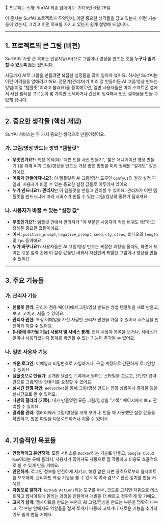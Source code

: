 💎 프로젝트 소개: SurfAI
최종 업데이트: 2025년 6월 29일

이 문서는 SurfAI 프로젝트가 무엇인지, 어떤 중요한 생각들을 담고 있는지, 어떤 기능들이 있는지, 그리고 어떤 목표를 가지고 있는지 쉽게 설명해 드립니다.

---

## 1. 프로젝트의 큰 그림 (비전)

SurfAI의 가장 큰 목표는 인공지능(AI)으로 그림이나 영상을 만드는 것을 **누구나 쉽게 할 수 있도록 돕는 것**입니다.

지금까지 AI로 그림을 만들려면 복잡한 설정들을 많이 알아야 했어요. 하지만 SurfAI는 이런 어려움을 없애려고 해요. 전문가(관리자)가 미리 잘 만들어둔 AI 그림/영상 만드는 방법(이걸 "템플릿"이라고 불러요)을 등록해두면, 일반 사용자들은 마치 스마트폰 앱에서 사진 필터를 고르듯이 몇 가지만 선택하거나 간단히 입력해서 멋진 결과물을 만들 수 있게 됩니다.

---

## 2. 중요한 생각들 (핵심 개념)

SurfAI 서비스는 두 가지 중요한 생각으로 만들어졌어요.

### 가. 그림/영상 만드는 방법 "템플릿"

-   **무엇인가요?:** 특정 목적(예: '예쁜 인물 사진 만들기', '짧은 애니메이션 영상 만들기')을 위해 AI가 그림/영상을 만드는 가장 좋은 방법을 미리 정해둔 "설계도" 같은 거예요.
-   **어떻게 만들어지나요?:** 이 템플릿은 AI 그림/영상 도구인 `ComfyUI`의 원래 설정 파일과, 사용자가 바꿀 수 있는 중요한 설정 값들로 이루어져 있어요.
-   **누가 만드나요?:** **관리자**만 이 템플릿을 만들고 관리할 수 있어요. 관리자가 어떤 템플릿을 만드느냐에 따라 서비스가 만들 수 있는 그림/영상의 종류가 달라져요.

### 나. 사용자가 바꿀 수 있는 "설정 값"

-   **무엇인가요?:** 템플릿 안에서 관리자가 "이 부분은 사용자가 직접 바꿔도 돼!"라고 정해둔 중요한 값들이에요.
-   **예시:** `positive_prompt`, `negative_prompt`, `seed`, `cfg`, `steps`, 비디오의 `length` 및 `fps` 등이에요.
-   **누가 바꾸나요?:** 사용자들은 AI 그림/영상 만드는 복잡한 과정을 몰라도, 화면에 보이는 쉬운 입력 칸에 이 설정 값들만 바꿔서 자신만의 특별한 그림이나 영상을 만들 수 있어요.

---

## 3. 주요 기능들

### 가. 관리자 기능

-   **템플릿 관리:** 관리자 전용 페이지에서 그림/영상 만드는 방법 템플릿을 새로 만들고, 보고, 고치고, 지울 수 있어요.
-   **관리자 권한:** 특정 이메일을 가진 사람만 관리자 권한을 가질 수 있어서 시스템을 안전하게 지킬 수 있어요.
-   **(나중에 추가될 기능) 사용자 및 서비스 통계:** 전체 사용자 목록을 보거나, 서비스가 얼마나 사용되었는지 통계를 확인할 수 있는 기능이 추가될 수 있어요.

### 나. 일반 사용자 기능

-   **쉬운 로그인:** 이메일과 비밀번호로 가입하거나, 구글 계정으로 간편하게 로그인할 수 있어요.
-   **템플릿으로 만들기:** 공개된 템플릿 목록에서 원하는 스타일을 고르고, 간단한 입력만으로 그림/영상 만들기를 요청할 수 있어요.
-   **실시간 진행 확인:** `WebSocket`을 통해 그림/영상 만드는 진행 상황이나 결과물 등을 실시간으로 볼 수 있어요.
-   **나만의 갤러리 (기록):** 내가 만들었던 모든 그림/영상을 "기록" 페이지에서 보고 관리할 수 있어요.
-   **결과물 관리:** 갤러리에서 그림/영상을 크게 보거나, 만들 때 사용했던 설정 값들을 확인하고, 원본 파일을 다운로드하거나 지울 수 있어요.

---

## 4. 기술적인 목표들

-   **안정적이고 유연하게:** 모든 서비스를 `Docker`라는 기술로 만들고, `Google Cloud Run`이라는 곳에 올려서, 사용자가 많아져도 자동으로 잘 작동하고 비용도 효율적으로 쓸 수 있게 만들 거예요.
-   **안전하게:** 로그인 정보를 안전하게 지키고, 해킹 같은 나쁜 공격으로부터 웹사이트를 보호하며, 관리자만 특정 기능을 쓸 수 있도록 여러 겹으로 안전 장치를 만들 거예요.
-   **자동으로 일하기:** `GitHub Actions`라는 도구를 써서, 코드를 고치면 자동으로 테스트하고 웹사이트에 올리는 과정을 만들어서 개발을 더 빠르고 정확하게 할 거예요.
-   **고치기 쉽게:** 웹사이트를 만드는 부분과 AI 그림/영상을 만드는 부분을 명확히 나누고, 각 부분 안에서도 역할들을 잘게 쪼개서 나중에 고치거나 새로운 기능을 추가하기도 쉽게 만들 거예요.
